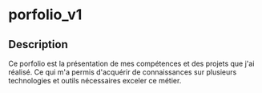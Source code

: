 # porfolio_v1
## Description
Ce porfolio est la présentation de mes compétences et des projets que j'ai réalisé. Ce qui m'a permis d'acquérir de connaissances sur plusieurs technologies et outils nécessaires exceler ce métier.
